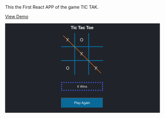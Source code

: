 This the First React APP of the game TIC TAK.

<a href ='https://asif-storecast.github.io/ReactProject/'> View Demo</a>

[![Alt text](tic-tac.png)](https://asif-storecast.github.io/ReactProject/)
